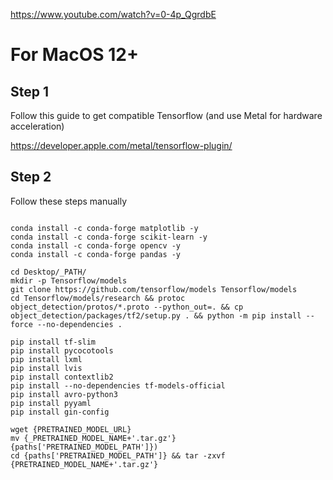 https://www.youtube.com/watch?v=0-4p_QgrdbE

# For MacOS 12+

## Step 1

Follow this guide to get compatible Tensorflow (and use Metal for hardware acceleration)

https://developer.apple.com/metal/tensorflow-plugin/

## Step 2

Follow these steps manually

```

conda install -c conda-forge matplotlib -y
conda install -c conda-forge scikit-learn -y
conda install -c conda-forge opencv -y
conda install -c conda-forge pandas -y

cd Desktop/_PATH/
mkdir -p Tensorflow/models
git clone https://github.com/tensorflow/models Tensorflow/models
cd Tensorflow/models/research && protoc object_detection/protos/*.proto --python_out=. && cp object_detection/packages/tf2/setup.py . && python -m pip install --force --no-dependencies . 

pip install tf-slim
pip install pycocotools
pip install lxml
pip install lvis
pip install contextlib2
pip install --no-dependencies tf-models-official
pip install avro-python3
pip install pyyaml
pip install gin-config

wget {PRETRAINED_MODEL_URL}
mv {_PRETRAINED_MODEL_NAME+'.tar.gz'} {paths['PRETRAINED_MODEL_PATH']})
cd {paths['PRETRAINED_MODEL_PATH']} && tar -zxvf {PRETRAINED_MODEL_NAME+'.tar.gz'}
```
